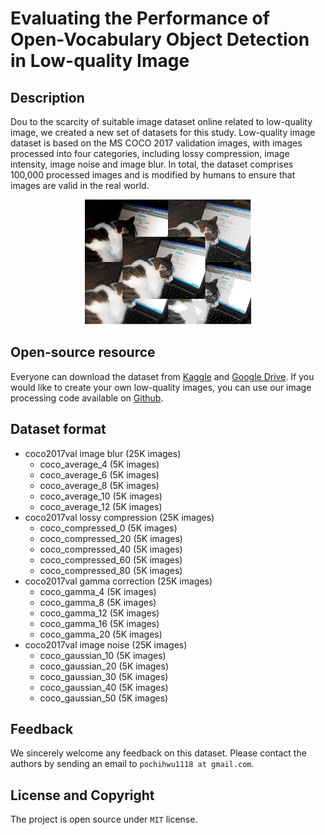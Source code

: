 # Evaluating the Performance of Open-Vocabulary Object Detection in Low-quality Image

## Description
Dou to the scarcity of suitable image dataset online related to low-quality image, we created a new set of datasets for this study.  Low-quality image dataset is based on the MS COCO 2017 validation images, with images processed into four categories, including lossy compression, image intensity, image noise and image blur.  In total, the dataset comprises 100,000 processed images and is modified by humans to ensure that images are valid in the real world.
<p align="center">
  <img src="cover.png" height="200">
</p>




## Open-source resource
Everyone can download the dataset from [Kaggle](https://www.kaggle.com/datasets/pochihwu/low-quality-image-dataset) and [Google Drive]().
If you would like to create your own low-quality images, you can use our image processing code available on [Github](https://github.com/pochih-code/Low-quality-image-dataset/tree/main/image%20processing).

## Dataset format
- coco2017val image blur (25K images)
  - coco_average_4 (5K images)
  - coco_average_6 (5K images)
  - coco_average_8 (5K images)
  - coco_average_10 (5K images)
  - coco_average_12 (5K images)
- coco2017val lossy compression (25K images)
  - coco_compressed_0 (5K images)
  - coco_compressed_20 (5K images)
  - coco_compressed_40 (5K images)
  - coco_compressed_60 (5K images)
  - coco_compressed_80 (5K images)
- coco2017val gamma correction (25K images)
  - coco_gamma_4 (5K images)
  - coco_gamma_8 (5K images)
  - coco_gamma_12 (5K images)
  - coco_gamma_16 (5K images)
  - coco_gamma_20 (5K images)
- coco2017val image noise (25K images)
  - coco_gaussian_10 (5K images)
  - coco_gaussian_20 (5K images)
  - coco_gaussian_30 (5K images)
  - coco_gaussian_40 (5K images)
  - coco_gaussian_50 (5K images)

## Feedback
We sincerely welcome any feedback on this dataset. Please contact the authors by sending an email to `pochihwu1118 at gmail.com`.
## License and Copyright
The project is open source under `MIT` license. 